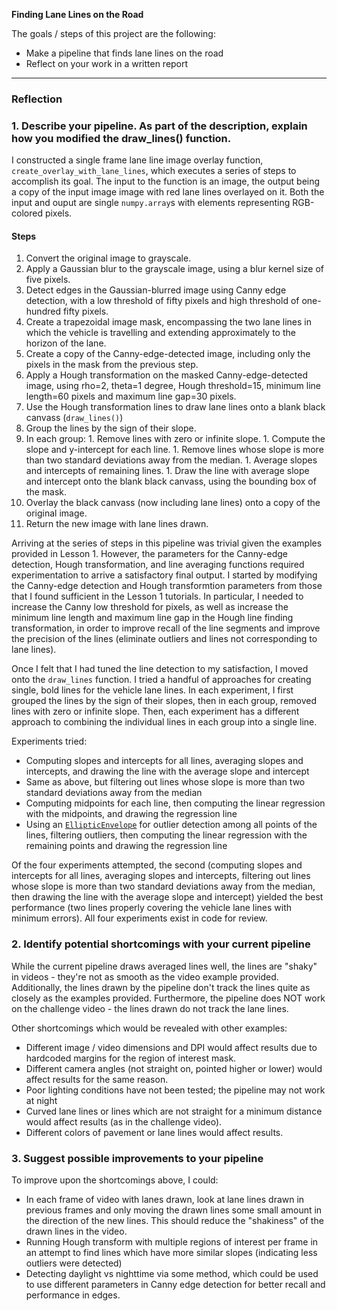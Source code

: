 **Finding Lane Lines on the Road**

The goals / steps of this project are the following:
* Make a pipeline that finds lane lines on the road
* Reflect on your work in a written report


[//]: # (Image References)

[image1]: ./examples/grayscale.jpg "Grayscale"

---

### Reflection

### 1. Describe your pipeline. As part of the description, explain how you modified the draw_lines() function.

I constructed a single frame lane line image overlay function, `create_overlay_with_lane_lines`, which executes a series of steps to accomplish its goal. The input to the function is an image, the output being a copy of the input image image with red lane lines overlayed on it. Both the input and ouput are single `numpy.array`s with elements representing RGB-colored pixels.

#### Steps

1. Convert the original image to grayscale.
1. Apply a Gaussian blur to the grayscale image,  using a blur kernel size of five pixels.
1. Detect edges in the Gaussian-blurred image using Canny edge detection, with a low threshold of fifty pixels and high threshold of one-hundred fifty pixels.
1. Create a trapezoidal image mask, encompassing the two lane lines in which the vehicle is travelling and extending approximately to the horizon of the lane.
1. Create a copy of the Canny-edge-detected image, including only the pixels in the mask from the previous step.
1. Apply a Hough transformation on the masked Canny-edge-detected image, using rho=2, theta=1 degree, Hough threshold=15, minimum line length=60 pixels and maximum line gap=30 pixels.
1. Use the Hough transformation lines to draw lane lines onto a blank black canvass (`draw_lines()`)
  1. Group the lines by the sign of their slope.
  1. In each group:
    1. Remove lines with zero or infinite slope.
    1. Compute the slope and y-intercept for each line.
    1. Remove lines whose slope is more than two standard deviations away from the median.
    1. Average slopes and intercepts of remaining lines.
    1. Draw the line with average slope and intercept onto the blank black canvass, using the bounding box of the mask.
1. Overlay the black canvass (now including lane lines) onto a copy of the original image.
1. Return the new image with lane lines drawn.

Arriving at the series of steps in this pipeline was trivial given the examples provided in Lesson 1. However, the parameters for the Canny-edge detection, Hough transformation, and line averaging functions required experimentation to arrive a satisfactory final output. I started by modifying the Canny-edge detection and Hough transformtion parameters from those that I found sufficient in the Lesson 1 tutorials. In particular, I needed to increase the Canny low threshold for pixels, as well as increase the minimum line length and maximum line gap in the Hough line finding transformation, in order to improve recall of the line segments and improve the precision of the lines (eliminate outliers and lines not corresponding to lane lines).

Once I felt that I had tuned the line detection to my satisfaction, I moved onto the `draw_lines` function. I tried a handful of approaches for creating single, bold lines for the vehicle lane lines. In each experiment, I first grouped the lines by the sign of their slopes, then in each group, removed lines with zero or infinite slope. Then, each experiment has a different approach to combining the individual lines in each group into a single line.

Experiments tried:
* Computing slopes and intercepts for all lines, averaging slopes and intercepts, and drawing the line with the average slope and intercept
* Same as above, but filtering out lines whose slope is more than two standard deviations away from the median
* Computing midpoints for each line, then computing the linear regression with the midpoints, and drawing the regression line
* Using an [`EllipticEnvelope`](http://scikit-learn.org/stable/modules/generated/sklearn.covariance.EllipticEnvelope.html) for outlier detection among all points of the lines, filtering outliers, then computing the linear regression with the remaining points and drawing the regression line

Of the four experiments attempted, the second (computing slopes and intercepts for all lines, averaging slopes and intercepts, filtering out lines whose slope is more than two standard deviations away from the median, then drawing the line with the average slope and intercept) yielded the best performance (two lines properly covering the vehicle lane lines with minimum errors). All four experiments exist in code for review.

### 2. Identify potential shortcomings with your current pipeline

While the current pipeline draws averaged lines well, the lines are "shaky" in videos - they're not as smooth as the video example provided. Additionally, the lines drawn by the pipeline don't track the lines quite as closely as the examples provided. Furthermore, the pipeline does NOT work on the challenge video - the lines drawn do not track the lane lines.

Other shortcomings which would be revealed with other examples:
* Different image / video dimensions and DPI would affect results due to hardcoded margins for the region of interest mask.
* Different camera angles (not straight on, pointed higher or lower) would affect results for the same reason.
* Poor lighting conditions have not been tested; the pipeline may not work at night
* Curved lane lines or lines which are not straight for a minimum distance would affect results (as in the challenge video).
* Different colors of pavement or lane lines would affect results.

### 3. Suggest possible improvements to your pipeline

To improve upon the shortcomings above, I could:

* In each frame of video with lanes drawn, look at lane lines drawn in previous frames and only moving the drawn lines some small amount in the direction of the new lines. This should reduce the "shakiness" of the drawn lines in the video.
* Running Hough transform with multiple regions of interest per frame in an attempt to find lines which have more similar slopes (indicating less outliers were detected)
* Detecting daylight vs nighttime via some method, which could be used to use different parameters in Canny edge detection for better recall and performance in edges.
